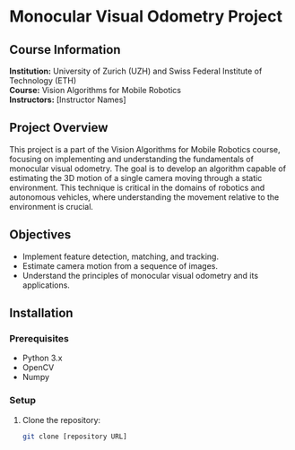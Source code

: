 # Monocular Visual Odometry Project

## Course Information
**Institution:** University of Zurich (UZH) and Swiss Federal Institute of Technology (ETH)  
**Course:** Vision Algorithms for Mobile Robotics  
**Instructors:** [Instructor Names]

## Project Overview
This project is a part of the Vision Algorithms for Mobile Robotics course, focusing on implementing and understanding the fundamentals of monocular visual odometry. The goal is to develop an algorithm capable of estimating the 3D motion of a single camera moving through a static environment. This technique is critical in the domains of robotics and autonomous vehicles, where understanding the movement relative to the environment is crucial.

## Objectives
- Implement feature detection, matching, and tracking.
- Estimate camera motion from a sequence of images.
- Understand the principles of monocular visual odometry and its applications.

## Installation

### Prerequisites
- Python 3.x
- OpenCV
- Numpy

### Setup
1. Clone the repository:
   ```sh
   git clone [repository URL]
